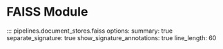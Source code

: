 # FAISS Module

::: pipelines.document_stores.faiss
    options:
        summary: true
        separate_signature: true
        show_signature_annotations: true
        line_length: 60
